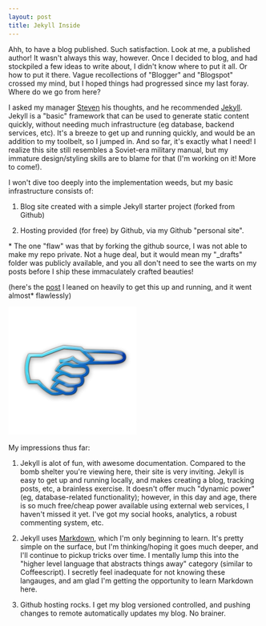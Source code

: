 ```yaml
---
layout: post
title: Jekyll Inside
---
```


Ahh, to have a blog published.  Such satisfaction.  Look at me, a published author!  It wasn't always this way, however.  Once I decided to blog, and had stockpiled a few ideas to write about, I didn't know where to put it all.  Or how to put it there.  Vague recollections of "Blogger" and "Blogspot" crossed my mind, but I hoped things had progressed since my last foray.  Where do we go from here?

I asked my manager <a href="https://stevenmaguire.com/" target="_blank">Steven</a> his thoughts, and he recommended <a href="https://jekyllrb.com/" target="_blank">Jekyll</a>.  Jekyll is a "basic" framework that can be used to generate static content quickly, without needing much infrastructure (eg database, backend services, etc).  It's a breeze to get up and running quickly, and would be an addition to my toolbelt, so I jumped in.  And so far, it's exactly what I need!  I realize this site still resembles a Soviet-era military manual, but my immature design/styling skills are to blame for that (I'm working on it!  More to come!).

I won't dive too deeply into the implementation weeds, but my basic infrastructure consists of:

1. Blog site created with a simple Jekyll starter project (forked from Github)

2. Hosting provided (for free) by Github, via my Github "personal site".

<aside class="aside">
* The one "flaw" was that by forking the github source, I was not able to make my repo private.  Not a huge deal, but it would mean my "_drafts" folder was publicly available, and you all don't need to see the warts on my posts before I ship these immaculately crafted beauties!
</aside>

(here's the <a href="https://www.smashingmagazine.com/2014/08/build-blog-jekyll-github-pages/" target="_blank">post</a> I leaned on heavily to get this up and running, and it went almost* flawlessly)

<img src="/images/belee-dat.png" />

<br style="clear:right"/>

My impressions thus far:

1. Jekyll is alot of fun, with awesome documentation.  Compared to the bomb shelter you're viewing here, their site is very inviting.  Jekyll is easy to get up and running locally, and makes creating a blog, tracking posts, etc, a brainless exercise.  It doesn't offer much "dynamic power" (eg, database-related functionality); however, in this day and age, there is so much free/cheap power available using external web services, I haven't missed it yet.  I've got my social hooks, analytics, a robust commenting system, etc.

2. Jekyll uses <a href="https://daringfireball.net/projects/markdown/">Markdown</a>, which I'm only beginning to learn.  It's pretty simple on the surface, but I'm thinking/hoping it goes much deeper, and I'll continue to pickup tricks over time.  I mentally lump this into the "higher level language that abstracts things away" category (similar to Coffeescript).  I secretly feel inadequate for not knowing these langauges, and am glad I'm getting the opportunity to learn Markdown here.

3. Github hosting rocks.  I get my blog versioned controlled, and pushing changes to remote automatically updates my blog.  No brainer.

